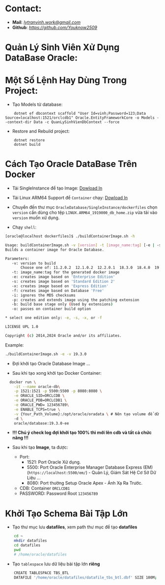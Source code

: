 # Contact:
- **Mail**: *lytranvinh.work@gmail.com*
- **Github**: *https://github.com/Youknow2509*

# Quản Lý Sinh Viên Xử Dụng DataBase Oracle:

# Một Số Lệnh Hay Dùng Trong Project:

- Tạo Models từ database:
```shell
    dotnet ef dbcontext scaffold "User Id=vinh;Password=123;Data Source=localhost:1521/orclcdb1" Oracle.EntityFrameworkCore -o Models --context-dir Data -c QuanLySinhVienDbContext --force
```

- Restore and Rebuild project:
```shell
    dotnet restore
    dotnet build
```

# Cách Tạo Oracle DataBase Trên Docker

- Tải SingleInstance để tạo Image: [Dowload In](https://github.com/oracle/docker-images/tree/main/OracleDatabase/SingleInstance)

- Tải Linux ARM64 Support để `Container` chạy: [Dowload In](https://www.oracle.com/database/technologies/oracle19c-linux-arm64-downloads.html)

- Chuyển đến thư mục `OracleDatabase/SingleInstance/dockerfiles` chọn `version` cần dùng cho tệp `LINUX.ARM64_1919000_db_home.zip` vừa tải vào `version` muốn xử dụng.

- Chạy `shell`:
```bash
[oracle@localhost dockerfiles]$ ./buildContainerImage.sh -h

Usage: buildContainerImage.sh -v [version] -t [image_name:tag] [-e | -s | -x | -f] [-i] [-p] [-b] [-o] [container build option]
Builds a container image for Oracle Database.

Parameters:
   -v: version to build
       Choose one of: 11.2.0.2  12.1.0.2  12.2.0.1  18.3.0  18.4.0  19.3.0  21.3.0 23.5.0
   -t: image_name:tag for the generated docker image
   -e: creates image based on 'Enterprise Edition'
   -s: creates image based on 'Standard Edition 2'
   -x: creates image based on 'Express Edition'
   -f: creates image based on Database 'Free'
   -i: ignores the MD5 checksums
   -p: creates and extends image using the patching extension
   -b: build base stage only (Used by extensions)
   -o: passes on container build option

* select one edition only: -e, -s, -x, or -f

LICENSE UPL 1.0

Copyright (c) 2014,2024 Oracle and/or its affiliates.
```
Example:
```bash
./buildContainerImage.sh -e -v 19.3.0
```

- Đợi khởi tạo Oracle Database Image ...

- Sau khi tạo xong khởi tạo Docker Container:

```bash
  docker run \
    -it --name oracle-db\
    -p 1521:1521 -p 5500:5500 -p 8080:8080 \
    -e ORACLE_SID=ORCLCDB \
    -e ORACLE_PDB=ORCLCDB1 \
    -e ORACLE_PWD= 123456789\
    -e ENABLE_TCPS=true \
    -v {Your_Path_Volume}:/opt/oracle/oradata \ # Nên tạo volume để dữ liệu được ánh xạ lưu trực tiếp trên thư mục chỉ định trên máy bạn - Nếu không muốn hoặc gặp vấn đề cấp truyền thư mục hãy xoá dòng này
    -d \
    oracle/database:19.3.0-ee
```
- **!!! Chú ý check log đợi khởi tạo 100% thì mới lên cdb và tất cả chức năng !!!**

- Sau khi tạo **Image**, ta được:
    - Port: 
        - 1521: Port Oracle Xử dụng.
        - 5500: Port Oracle Enterprise Manager Database Express (EM)  (`https://localhost:5500/em/`) - Quản Lý, Giám Sát Hệ Cơ Sở Dữ Liệu ...
        - 8080: Port thường Setup Oracle Apex - Ánh Xạ Ra Trước.
    - CDB: Container `ORCLCDB1`
    - PASSWORD: Password Root `123456789`

# Khởi Tạo Schema Bài Tập Lớn
- Tạo thư mục lưu **datafiles**, xem path thư mục để tạo **datafiles**
```bash
    cd ~
    mkdir datafiles
    cd datafiles
    pwd
    # /home/oracle/datafiles
```

- Tạo `tablespace` lưu dữ liệu bài tập lớn **riêng**
```bash
    CREATE TABLESPACE TBS_BTL
    DATAFILE '/home/oracle/datafiles/datafile_tbs_btl.dbf' SIZE 100M;
```
